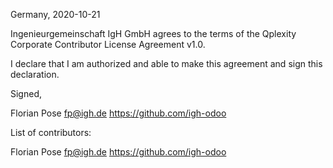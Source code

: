 Germany, 2020-10-21

Ingenieurgemeinschaft IgH GmbH agrees to the terms of the Qplexity Corporate
Contributor License Agreement v1.0.

I declare that I am authorized and able to make this agreement and sign this
declaration.

Signed,

Florian Pose fp@igh.de https://github.com/igh-odoo

List of contributors:

Florian Pose fp@igh.de https://github.com/igh-odoo
